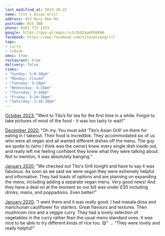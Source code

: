 ```yaml
---
last_modified_at: 2023-10-22
name: Tito's Asian Grill
address: 453 Bury New Rd
postcode: M25 3BB
phone: 0161 773 1353
google: https://goo.gl/maps/ruJc3GQZqaUFDdKH6
facebook: https://www.facebook.com/titosasiangrill
tags:
- curry
- indian
omni: true
restaurant: true
delivery: false
times:
- "Sunday: 1–9:30pm"
- "Monday: Closed"
- "Tuesday: 5–10pm"
- "Wednesday: 5–10pm"
- "Thursday: 5–10pm"
- "Friday: 5–10:30pm"
- "Saturday: 1–10:30pm"
---
```


[October 2023:](https://dumpoir.com/c/5382484333733658123) "Went to Tito’s for tea for the first time in a while. Forgot to take pictures of most of the food - it was too tasty to wait!"

[December 2020:](https://www.facebook.com/groups/veganprestwich/permalink/1282425088801571/?comment_id=1282461472131266) "Oh my. You must add ‘Tito’s Asian Grill’ on there for eating in / takeout. Their food is incredible. They accommodated six of us who were all vegan and all wanted different dishes off the menu. The guy we spoke to (who I think was the owner) knew every single dish inside out, and really left me feeling confident they knew what they were talking about. Not to mention, it was absolutely banging."

[January 2020:](https://www.facebook.com/groups/veganprestwich/permalink/1011984612512288/) "We checked out Tito's Grill tonight and have to say it was fabulous. As soon as we said we were vegan they were extremely helpful and informative. They had loads of options and are planning on expanding the menu, including adding a separate vegan menu. Very good news! And they have a deal on at the moment so our bill was under £30 including drinks, mains, and poppadoms. Even better!"

[January 2020:](https://www.facebook.com/groups/veganprestwich/permalink/1004624103248339/?comment_id=1004868133223936) "I went there and it was really good. I had masala dosa and manchurian cauliflower for starters. Great flavours and textures. Then mushroom rice and a veggie curry. They had a lovely selection of vegetables in the curry rather than the usual menu standard ones. It was nice to be able to try different kinds of rice too. 😋" ... "They were lovely and really helpful!"

